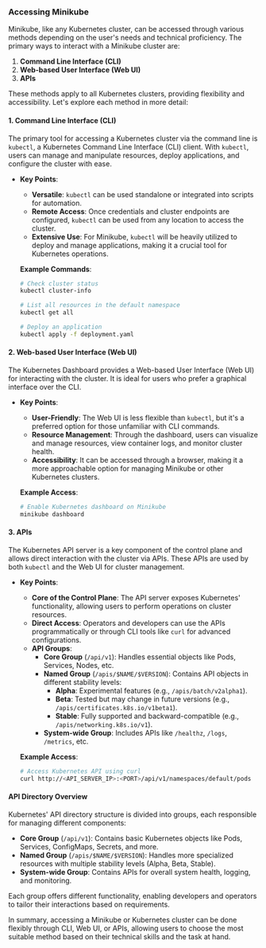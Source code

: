 ### Accessing Minikube

Minikube, like any Kubernetes cluster, can be accessed through various methods depending on the user's needs and technical proficiency. The primary ways to interact with a Minikube cluster are:

1. **Command Line Interface (CLI)**
2. **Web-based User Interface (Web UI)**
3. **APIs**

These methods apply to all Kubernetes clusters, providing flexibility and accessibility. Let's explore each method in more detail:

#### 1. Command Line Interface (CLI)
The primary tool for accessing a Kubernetes cluster via the command line is `kubectl`, a Kubernetes Command Line Interface (CLI) client. With `kubectl`, users can manage and manipulate resources, deploy applications, and configure the cluster with ease.

- **Key Points**:
  - **Versatile**: `kubectl` can be used standalone or integrated into scripts for automation.
  - **Remote Access**: Once credentials and cluster endpoints are configured, `kubectl` can be used from any location to access the cluster.
  - **Extensive Use**: For Minikube, `kubectl` will be heavily utilized to deploy and manage applications, making it a crucial tool for Kubernetes operations.
  
  **Example Commands**:
  ```bash
  # Check cluster status
  kubectl cluster-info
  
  # List all resources in the default namespace
  kubectl get all
  
  # Deploy an application
  kubectl apply -f deployment.yaml
  ```

#### 2. Web-based User Interface (Web UI)
The Kubernetes Dashboard provides a Web-based User Interface (Web UI) for interacting with the cluster. It is ideal for users who prefer a graphical interface over the CLI.

- **Key Points**:
  - **User-Friendly**: The Web UI is less flexible than `kubectl`, but it's a preferred option for those unfamiliar with CLI commands.
  - **Resource Management**: Through the dashboard, users can visualize and manage resources, view container logs, and monitor cluster health.
  - **Accessibility**: It can be accessed through a browser, making it a more approachable option for managing Minikube or other Kubernetes clusters.

  **Example Access**:
  ```bash
  # Enable Kubernetes dashboard on Minikube
  minikube dashboard
  ```

#### 3. APIs
The Kubernetes API server is a key component of the control plane and allows direct interaction with the cluster via APIs. These APIs are used by both `kubectl` and the Web UI for cluster management. 

- **Key Points**:
  - **Core of the Control Plane**: The API server exposes Kubernetes' functionality, allowing users to perform operations on cluster resources.
  - **Direct Access**: Operators and developers can use the APIs programmatically or through CLI tools like `curl` for advanced configurations.
  - **API Groups**:
    - **Core Group** (`/api/v1`): Handles essential objects like Pods, Services, Nodes, etc.
    - **Named Group** (`/apis/$NAME/$VERSION`): Contains API objects in different stability levels:
      - **Alpha**: Experimental features (e.g., `/apis/batch/v2alpha1`).
      - **Beta**: Tested but may change in future versions (e.g., `/apis/certificates.k8s.io/v1beta1`).
      - **Stable**: Fully supported and backward-compatible (e.g., `/apis/networking.k8s.io/v1`).
    - **System-wide Group**: Includes APIs like `/healthz`, `/logs`, `/metrics`, etc.

  **Example Access**:
  ```bash
  # Access Kubernetes API using curl
  curl http://<API_SERVER_IP>:<PORT>/api/v1/namespaces/default/pods
  ```

#### API Directory Overview
Kubernetes' API directory structure is divided into groups, each responsible for managing different components:

- **Core Group** (`/api/v1`): Contains basic Kubernetes objects like Pods, Services, ConfigMaps, Secrets, and more.
- **Named Group** (`/apis/$NAME/$VERSION`): Handles more specialized resources with multiple stability levels (Alpha, Beta, Stable).
- **System-wide Group**: Contains APIs for overall system health, logging, and monitoring.

Each group offers different functionality, enabling developers and operators to tailor their interactions based on requirements.

In summary, accessing a Minikube or Kubernetes cluster can be done flexibly through CLI, Web UI, or APIs, allowing users to choose the most suitable method based on their technical skills and the task at hand.
